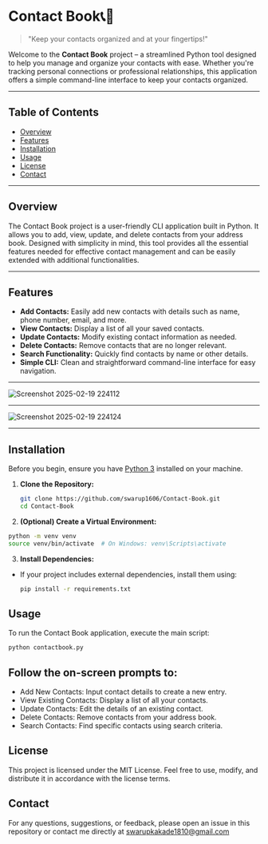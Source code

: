 # Contact Book📞📒

> "Keep your contacts organized and at your fingertips!"

Welcome to the **Contact Book** project – a streamlined Python tool designed to help you manage and organize your contacts with ease. Whether you're tracking personal connections or professional relationships, this application offers a simple command-line interface to keep your contacts organized.

---

## Table of Contents

- [Overview](#overview)
- [Features](#features)
- [Installation](#installation)
- [Usage](#usage)
- [License](#license)
- [Contact](#contact)

---

## Overview

The Contact Book project is a user-friendly CLI application built in Python. It allows you to add, view, update, and delete contacts from your address book. Designed with simplicity in mind, this tool provides all the essential features needed for effective contact management and can be easily extended with additional functionalities.

---

## Features

- **Add Contacts:** Easily add new contacts with details such as name, phone number, email, and more.
- **View Contacts:** Display a list of all your saved contacts.
- **Update Contacts:** Modify existing contact information as needed.
- **Delete Contacts:** Remove contacts that are no longer relevant.
- **Search Functionality:** Quickly find contacts by name or other details.
- **Simple CLI:** Clean and straightforward command-line interface for easy navigation.

---

![Screenshot 2025-02-19 224112](https://github.com/user-attachments/assets/e371caf7-a779-42ad-a1a2-b354de241866)

---

![Screenshot 2025-02-19 224124](https://github.com/user-attachments/assets/f0d08802-878b-4bcf-8b1b-ce7d7df56c15)

---

## Installation

Before you begin, ensure you have [Python 3](https://www.python.org/downloads/) installed on your machine.

1. **Clone the Repository:**

   ```bash
   git clone https://github.com/swarup1606/Contact-Book.git
   cd Contact-Book
   ```
   
2. **(Optional) Create a Virtual Environment:**

  ```bash
  python -m venv venv
  source venv/bin/activate  # On Windows: venv\Scripts\activate
  ```

3. **Install Dependencies:**

- If your project includes external dependencies, install them using:
  
  ```bash
  pip install -r requirements.txt
  ```
  
## Usage

To run the Contact Book application, execute the main script:
  ```bash
  python contactbook.py
  ```

## Follow the on-screen prompts to:

- Add New Contacts: Input contact details to create a new entry.
- View Existing Contacts: Display a list of all your contacts.
- Update Contacts: Edit the details of an existing contact.
- Delete Contacts: Remove contacts from your address book.
- Search Contacts: Find specific contacts using search criteria.

## License
This project is licensed under the MIT License. Feel free to use, modify, and distribute it in accordance with the license terms.

## Contact
For any questions, suggestions, or feedback, please open an issue in this repository or contact me directly at swarupkakade1810@gmail.com
